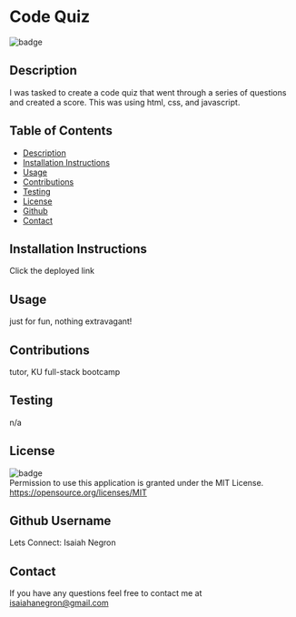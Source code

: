 # Code Quiz 

  ![badge](https://img.shields.io/badge/license-MIT-important)

  ## Description

  I was tasked to create a code quiz that went through a series of questions and created a score. This was using html, css, and javascript.

  ## Table of Contents
  - [Description](#Description)
  - [Installation Instructions](#Installation)
  - [Usage](#Usage)
  - [Contributions](#Contributions)
  - [Testing](#Tests)
  - [License](#License)
  - [Github](#Github)
  - [Contact](#Contact)

  ## Installation Instructions
  Click the deployed link

  ## Usage
  just for fun, nothing extravagant!

  ## Contributions
  tutor, KU full-stack bootcamp

  ## Testing
  n/a

  ## License
  ![badge](https://img.shields.io/badge/license-MIT-important)
  <br>
  Permission to use this application is granted under the MIT License. <https://opensource.org/licenses/MIT>

  ## Github Username
  Lets Connect: Isaiah Negron

  ## Contact
  If you have any questions feel free to contact me at <a href='mailto:isaiahanegron@gmail.com'>isaiahanegron@gmail.com</a>